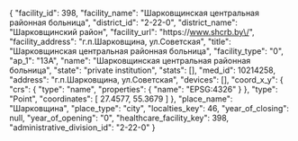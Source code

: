 {
    "facility_id": 398,
    "facility_name": "Шарковщинская центральная районная больница",
    "district_id": "2-22-0",
    "district_name": "Шарковщинский район",
    "facility_url": "https:\/\/www.shcrb.by\/",
    "facility_address": "г.п.Шарковщина, ул.Советская",
    "title": "Шарковщинская центральная районная больница",
    "facility_type": "0",
    "ap_1": "13А",
    "name": "Шарковщинская центральная районная больница",
    "state": "private institution",
    "stats": [],
    "med_id": 10214258,
    "address": "г.п.Шарковщина, ул.Советская",
    "devices": [],
    "coord_x_y": {
        "crs": {
            "type": "name",
            "properties": {
                "name": "EPSG:4326"
            }
        },
        "type": "Point",
        "coordinates": [
            27.4577,
            55.3679
        ]
    },
    "place_name": "Шарковщина",
    "place_type": "city",
    "localties_key": 46,
    "year_of_closing": null,
    "year_of_opening": "0",
    "healthcare_facility_key": 398,
    "administrative_division_id": "2-22-0"
}